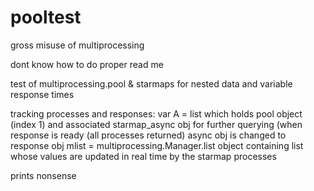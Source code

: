 # pooltest
gross misuse of multiprocessing

dont know how to do proper read me 

test of multiprocessing.pool & starmaps for nested data and variable response times

tracking processes and responses:
  var A = list which holds pool object (index 1) and associated starmap_async obj for further querying
          (when response is ready (all processes returned) async obj is changed to response obj
  mlist = multiprocessing.Manager.list object containing list whose values are updated in real time by the starmap processes 
  
prints nonsense
